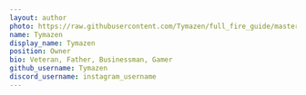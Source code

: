 ```yaml
---
layout: author
photo: https://raw.githubusercontent.com/Tymazen/full_fire_guide/master/assets/img/uploads/profile.png
name: Tymazen
display_name: Tymazen
position: Owner
bio: Veteran, Father, Businessman, Gamer
github_username: Tymazen
discord_username: instagram_username
---
```

